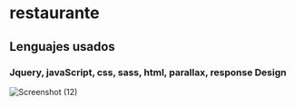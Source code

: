 # restaurante
## Lenguajes usados 
### Jquery, javaScript, css, sass, html, parallax, response Design
![Screenshot (12)](https://user-images.githubusercontent.com/57459718/74112314-8a2bd880-4b69-11ea-9e1e-ab10b7509f79.png)
